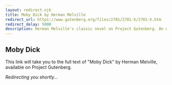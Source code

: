 ```yaml
---
layout: redirect.njk
title: Moby Dick by Herman Melville
redirect_url: https://www.gutenberg.org/files/2701/2701-h/2701-h.htm
redirect_delay: 5000
description: Herman Melville's classic novel on Project Gutenberg. An epic tale of the sea, obsession, and the quest for the white whale.
---
```


## Moby Dick

This link will take you to the full text of "Moby Dick" by Herman Melville, available on Project Gutenberg.

_Redirecting you shortly..._
